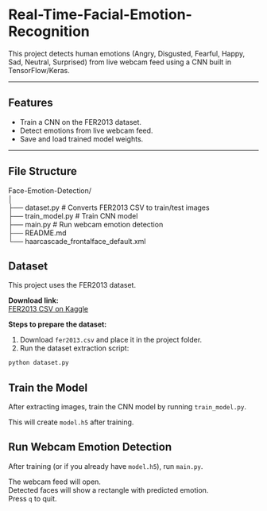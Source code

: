 # Real-Time-Facial-Emotion-Recognition


This project detects human emotions (Angry, Disgusted, Fearful, Happy, Sad, Neutral, Surprised) from live webcam feed using a CNN built in TensorFlow/Keras.

---

## Features

- Train a CNN on the FER2013 dataset.  
- Detect emotions from live webcam feed.  
- Save and load trained model weights.  

---

## File Structure
Face-Emotion-Detection/  
│  
├── dataset.py # Converts FER2013 CSV to train/test images  
├── train_model.py # Train CNN model   
├── main.py # Run webcam emotion detection  
├── README.md  
└── haarcascade_frontalface_default.xml  

## Dataset

This project uses the FER2013 dataset.

**Download link:**  
[FER2013 CSV on Kaggle](https://www.kaggle.com/datasets/deadskull7/fer2013)

**Steps to prepare the dataset:**

1. Download `fer2013.csv` and place it in the project folder.  
2. Run the dataset extraction script:

```bash
python dataset.py
```

## Train the Model

After extracting images, train the CNN model by running `train_model.py`.  

This will create `model.h5` after training.

## Run Webcam Emotion Detection

After training (or if you already have `model.h5`), run `main.py`.  

The webcam feed will open.  
Detected faces will show a rectangle with predicted emotion.  
Press `q` to quit.


